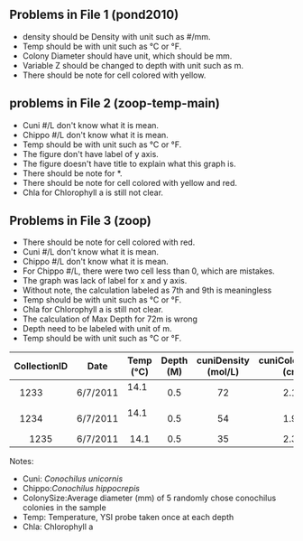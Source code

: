 
## Problems in File 1 (pond2010)
* density should be Density with unit such as #/mm.
* Temp should be with unit such as °C or °F.
* Colony Diameter should have unit, which should be mm.
* Variable Z should be changed to depth with unit such as m. 
* There should be note for cell colored with yellow.
## problems in File 2 (zoop-temp-main)
* Cuni #/L don't know what it is mean.
* Chippo #/L don't know what it is mean.
* Temp should be with unit such as °C or °F.
* The figure don't have label of y axis.
* The figure doesn't have title to explain what this graph is.
* There should be note for *.
* There should be note for cell colored with yellow and red.
* Chla for Chlorophyll a is still not clear.

## Problems in File 3 (zoop)
* There should be note for cell colored with red.
* Cuni #/L don't know what it is mean.
* Chippo #/L don't know what it is mean.
* For Chippo #/L, there were two cell less than 0, which are mistakes.
* The graph was lack of label for x and y axis.
* Without note, the calculation labeled as 7th and 9th is meaningless
* Temp should be with unit such as °C or °F.
* Chla for Chlorophyll a is still not clear.
* The calculation of Max Depth for 72m is wrong
* Depth need to be labeled with unit of m.
* Temp should be with unit such as °C or °F.



| CollectionID  | Date     | Temp (°C) |Depth (M) | cuniDensity (mol/L)| cuniColonySize (cm)| chippoDensity (mol/l)| chippoColonySize(mm)|Chla (?)|
|:-------------:|:--------:|:---------:|:---------:|:---------:|:---------:|:---------:|:---------:|:---------:|
| 1233          | 6/7/2011 | 14.1      |0.5       |72 |2.12 |45 |2.56 |3.1 |
| 1234          | 6/7/2011 | 14.1      |0.5       |54 |1.98 |56 |2.68 |3.4 |
| 1235          | 6/7/2011 | 14.1      |0.5       |35 |2.34 |34 |2.11 |3.2 |

Notes:
* Cuni:	_Conochilus unicornis_	
* Chippo:_Conochilus hippocrepis_	
* ColonySize:Average diameter (mm) of 5 randomly chose conochilus colonies in the sample 	
* Temp:	Temperature, YSI probe taken once at each depth
* Chla: Chlorophyll a	
				
			
				

